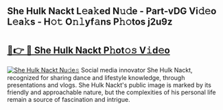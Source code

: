 ## She Hulk Nackt L𝚎a𝚔ed N𝚞𝚍e - Part-vDG Vi𝚍𝚎o L𝚎a𝚔s - H𝚘𝚝 O𝚗𝚕yf𝚊ns P𝚑𝚘tos j2u9z

# <h2><a href="http://kfe1g4.oniu.top/?m=She+Hulk+Nackt">🔗👉 🔴 She Hulk Nackt P𝚑ot𝚘𝚜 V𝚒d𝚎o</a></h2>

[![She Hulk Nackt Nu𝚍e𝚜](https://i.imgur.com/0qMVB7G.gif)](http://kfe1g4.oniu.top/?m=She+Hulk+Nackt)
Social media innovator She Hulk Nackt, recognized for sharing dance and lifestyle knowledge, through presentations and vlogs. She Hulk Nackt's public image is marked by its friendly and approachable nature, but the complexities of his personal life remain a source of fascination and intrigue.  
